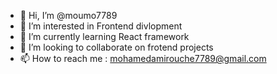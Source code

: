 - 👋 Hi, I’m @moumo7789
- 👀 I’m interested in Frontend divlopment
- 🌱 I’m currently learning React framework 
- 💞️ I’m looking to collaborate on frotend projects
- 📫 How to reach me : mohamedamirouche7789@gmail.com

